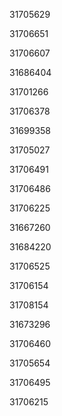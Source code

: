 31705629

31706651

31706607

31686404

31701266

31706378

31699358

31705027

31706491

31706486

31706225

31667260

31684220

31706525

31706154

31708154

31673296

31706460

31705654

31706495

31706215

